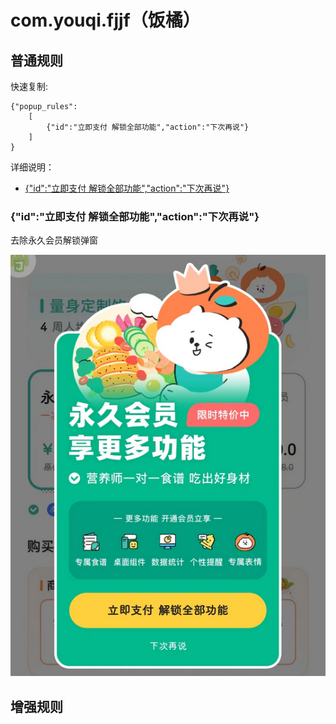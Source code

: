 # com.youqi.fjjf（饭橘）

## 普通规则

快速复制:
```
{"popup_rules":
    [
        {"id":"立即支付 解锁全部功能","action":"下次再说"}
    ]
}
```
详细说明：
- [{"id":"立即支付 解锁全部功能","action":"下次再说"}](#id立即支付-解锁全部功能action下次再说)

### {"id":"立即支付 解锁全部功能","action":"下次再说"}
去除永久会员解锁弹窗

![](./assets/永久会员解锁弹窗.jpg)

## 增强规则
